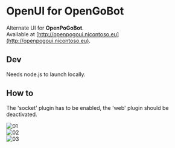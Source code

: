# OpenUI for OpenGoBot

Alternate UI for **OpenPoGoBot**.  
Available at [http://openpogoui.nicontoso.eu](http://openpogoui.nicontoso.eu).  

## Dev

Needs node.js to launch locally.  

## How to

The 'socket' plugin has to be enabled, the 'web' plugin should be deactivated.

![01](https://github.com/OpenPoGo/OpenPoGoUI/blob/master/screenshots/01.png?raw=true)  
![02](https://github.com/OpenPoGo/OpenPoGoUI/blob/master/screenshots/02.png?raw=true)  
![03](https://github.com/OpenPoGo/OpenPoGoUI/blob/master/screenshots/03.png?raw=true)  
